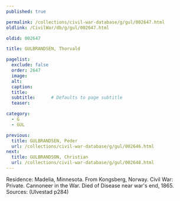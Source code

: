 ```yaml
---
published: true

permalink: /collections/civil-war-database/g/gul/002647.html
oldlink: /CivilWar/db/g/gul/002647.html

oldid: 002647

title: GULBRANDSEN, Thorvald

pagelist:
  exclude: false
  order: 2647
  image: 
  alt:
  caption:
  title:
  subtitle:      # Defaults to page subtitle
  teaser:

category: 
  - G 
  - GUL

previous:
  title: GULBRANDSEN, Peder
  url: /collections/civil-war-database/g/gul/002646.html  
next:
  title: GULBRANDSON, Christian
  url: /collections/civil-war-database/g/gul/002648.html   
---
```

Residence: Madelia, Minnesota. From Kongsberg, Norway. Civil War: Private. Cannoneer in the War. Died of Disease near war&#39;s end, 1865. Sources: (Ulvestad p284)